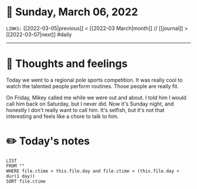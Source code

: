# 📅 Sunday, March 06, 2022
`LINKS:` [[2022-03-05|previous]] < [[2022-03 March|month]] // [[journal]] > [[2022-03-07|next]] 
#daily

---
# 💭 Thoughts and feelings
Today we went to a regional pole sports competition. It was really cool to watch the talented people perform routines. Those people are really fit. 

On Friday, Mikey called me while we were out and about. I told him I would call him back on Saturday, but I never did. Now it's Sunday night, and honestly I don't really want to call him. It's selfish, but it's not that interesting and feels like a chore to talk to him. 

# ✏️ Today's notes
```dataview
LIST 
FROM ""
WHERE file.ctime > this.file.day and file.ctime < (this.file.day + dur(1 day))
SORT file.ctime
```
